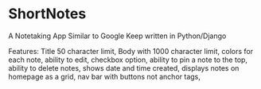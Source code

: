 # ShortNotes
A Notetaking App
Similar to Google Keep
written in Python/Django

Features:
Title 50 character limit,
Body with 1000 character limit,
colors for each note,
ability to edit,
checkbox option,
ability to pin a note to the top,
ability to delete notes,
shows date and time created,
displays notes on homepage as a grid,
nav bar with buttons not anchor tags,
